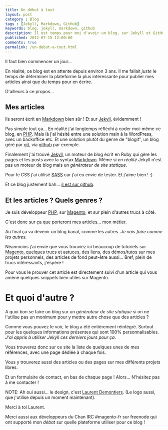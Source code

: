 ```yaml
---
title: Un début à tout
layout: post
category : Blog
tags : [Jekyll, Markdown, GitHub]
keywords: blog, jekyll, markdown, github
description: Il est temps pour moi d'avoir un blog, sur Jekyll et GitHub, en Markdown. Quoi de mieux ?
published: 2012-07-15 12:00:00
comments: true
permalink: /un-debut-a-tout.html
---
```

Il faut bien commencer un jour...

En réalité, ce blog est en attente depuis environ 3 ans.
Il me fallait _juste_ le temps de déterminer la plateforme la plus intéressante pour publier mes articles ainsi que du temps pour en écrire.

D'ailleurs à ce propos...

<!-- more start -->

## Mes articles

Ils seront écrit en [Markdown][md] bien sûr ! Et sur [Jekyll][jekyll], évidemment !

Pas simple tout ça...
En réalité j'ai longtemps réfléchi à coder moi-même ce blog, en [PHP][php]. Mais là j'ai hésité entre une solution main à la WordPress, avec un backoffice etc. Et une solution plutôt du genre de "blogit", un blog géré par [git][git], via [github][github] par exemple.

Finalement j'ai trouvé [Jekyll][jekyll], un moteur de blog écrit en Ruby qui gère les pages et les posts avec la syntax [Markdown][md].
Même si _en réalité_ Jekyll n'est pas un moteur de blog mais un _générateur de site statique_.

Pour le CSS j'ai utilisé [SASS][sass] car j'ai eu envie de tester. Et j'aime bien ! :)

Et ce blog justement bah... [il est sur github][blog].

## Et les articles ? Quels genres ?

Je suis développeur [PHP][php], sur [Magento][mage], et sur plein d'autres trucs à côté.

C'est donc sur ça que porteront mes articles... mon métier.

Au final ça va devenir un blog banal, comme les autres. _Je vais faire comme les autres._

Néanmoins j'ai envie que vous trouviez ici beaucoup de tutoriels sur [Magento][mage], quelques trucs et astuces, des liens, des démos/tutos sur mes projets personnels, des articles de fond peut-être aussi... Bref, plein de trucs intéressants, j'espère !

Pour vous le prouver cet article est directement suivi d'un article qui vous amène quelques snippets bien utiles sur Magento.

# Et quoi d'autre ?

A quoi bon se faire un blog sur un _générateur de site statique_ si on ne l'utilise pas un monimum pour y mettre autre chose que des articles ?

Comme vous pouvez le voir, le blog a été entièrement réintégré. Surtout pour les quelques informations présentes qui sont 100% personnalisables.
_J'ai appris à utiliser Jekyll ces derniers jours pour ça_.

Vous trouverez donc sur ce site la liste de quelques unes de mes références, avec une page dédiée à chaque fois.

Vous y trouverez aussi des articles ou des pages sur mes différents projets libres.

Et un formulaire de contact, en bas de chaque page ! Alors...
N'hésitez pas à me contacter !

NOTE: Ah oui aussi... le design, c'est [Laurent Demontiers][laurent].
(Le logo aussi, que j'utilise depuis un moment maintenant).

Merci à toi Laurent.

Merci aussi aux développeurs du Chan IRC #magento-fr sur freenode qui ont supporté mon _débat_ sur quelle plateforme utiliser pour ce blog !

<!-- more end -->


[md]: http://daringfireball.net/projects/markdown "Markdown is a text-to-HTML conversion tool for web writers"
[jekyll]: http://jekyllrb.com/ "Jekyll,  transform your text into a monster"
[php]: http://php.net "Hypertext Preprocessor"
[git]: http://git-scm.com/ "git, everything is local"
[github]: http://github.com "GitHug, Social Coding"
[sass]: http://sass-lang.com/ "SASS (style with attributes)"
[blog]: http://github.com/jacquesbh/jacquesbh.github.com "Mon blog sur GitHub"
[mage]: http://magentocommerce.com "Magento: E-commerce"
[laurent]: http://demontiers.com "Laurent Demontiers - Ergonomie et design d'interfaces"

